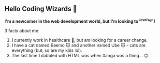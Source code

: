 ## Hello Coding Wizards :mage:

**I'm a newcomer in the web development world, but I'm looking to <sup>_level up_</sup> !**

3 facts about me:
1. I currently work in healthcare :hospital:, but am looking for a career change.
2. I have a cat named Beemo :cat: and another named Ube :cat: - cats are everything (but, so are my kids lol).
3. The last time I dabbled with HTML was when Xanga was a thing... :upside_down_face:

<!--
**mkarvs/mkarvs** is a ✨ _special_ ✨ repository because its `README.md` (this file) appears on your GitHub profile.

Here are some ideas to get you started:

- 🔭 I’m currently working on ...
- 🌱 I’m currently learning ...
- 👯 I’m looking to collaborate on ...
- 🤔 I’m looking for help with ...
- 💬 Ask me about ...
- 📫 How to reach me: ...
- 😄 Pronouns: ...
- ⚡ Fun fact: ...
-->
